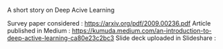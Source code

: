 A short story on Deep Acive Learning

Survey paper considered : https://arxiv.org/pdf/2009.00236.pdf
Article published in Medium : https://kumuda.medium.com/an-introduction-to-deep-active-learning-ca80e23c2bc3
Slide deck uploaded in Slideshare :
